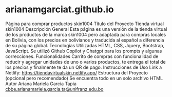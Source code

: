 # arianamgarciat.github.io
Página para comprar productos skin1004
Título del Proyecto
  Tienda virtual skin1004
Descripción General
  Esta página es una versión de la tienda virtual de los productos de la marca skin1004 pero adaptada para compras locales en Bolivia, con los precios en bolivianos y traducida al español a diferencia de su página    global.
Tecnologías Utilizadas
  HTML, CSS, Jquery, Bootstrap, JavaScript.
  Se utilizó Github Copilot y Chatgpt para los prompts y algunas correcciones.
Funcionalidades
  Carrito de compras con funcionalidad de reducir y agregar unidades de uno o varios productos, te entrega el total de los precios y finalmente te da un QR de pago.
Instrucciones de Uso
  Link a Netlify: https://tiendavirtualskin.netlify.app/
Estructura del Proyecto (opcional pero recomendado)
  Se encuentra todo en un solo archivo HTML
Autor
  Ariana Mariela Garcia Tapia 
  cbbe.arianamariela.garcia.ta@unifranz.edu.bo
